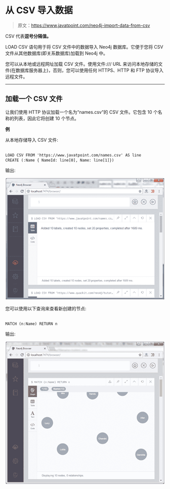 # 从 CSV 导入数据

> 原文：<https://www.javatpoint.com/neo4j-import-data-from-csv>

CSV 代表**逗号分隔值。**

LOAD CSV 语句用于将 CSV 文件中的数据导入 Neo4j 数据库。它便于您将 CSV 文件从其他数据库(即关系数据库)加载到 Neo4j 中。

您可以从本地或远程网址加载 CSV 文件。使用文件:/// URL 来访问本地存储的文件(在数据库服务器上)，否则，您可以使用任何 HTTPS、HTTP 和 FTP 协议导入远程文件。

* * *

## 加载一个 CSV 文件

让我们使用 HTTP 协议加载一个名为“names.csv”的 CSV 文件。它包含 10 个名称的列表，因此它将创建 10 个节点。

**例**

从本地存储导入 CSV 文件:

```

LOAD CSV FROM 'https://www.javatpoint.com/names.csv' AS line
CREATE (:Name { NameId: line[0], Name: line[1]})

```

输出:

![Neo4j Import data from csv 1](img/3665cfbda917c841c98c1c3107054360.png)

您可以使用以下查询来查看新创建的节点:

```

MATCH (n:Name) RETURN n 

```

输出:

![Neo4j Import data from csv 2](img/b28e642edafafc7d10ae71dea4d208be.png)